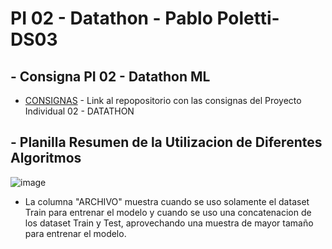 # PI 02 - Datathon - Pablo Poletti-DS03

## - Consigna PI 02 - Datathon ML
* [CONSIGNAS](https://github.com/PabloPoletti/Datathon-1) - Link al repopositorio con las consignas del Proyecto Individual 02 - DATATHON

## - Planilla Resumen de la Utilizacion de Diferentes Algoritmos


![image](https://user-images.githubusercontent.com/104991677/191869190-8a48d990-977d-4efd-9b13-785a11967c7f.png)


- La columna "ARCHIVO" muestra cuando se uso solamente el dataset Train para entrenar el modelo y cuando se uso una concatenacion de los dataset Train y Test, aprovechando una muestra de mayor tamaño para entrenar el modelo.


